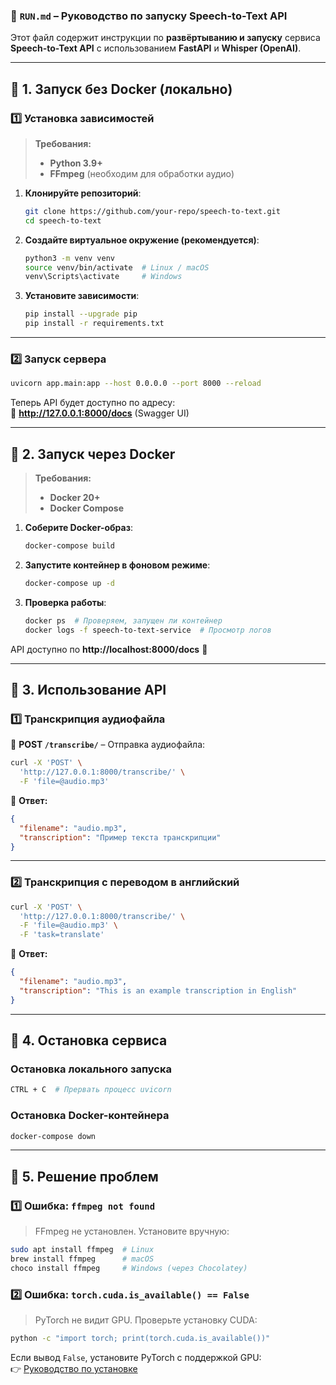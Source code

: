 ### **📌 `RUN.md` – Руководство по запуску Speech-to-Text API**

Этот файл содержит инструкции по **развёртыванию и запуску** сервиса **Speech-to-Text API** с использованием **FastAPI** и **Whisper (OpenAI)**.

---

## **🔹 1. Запуск без Docker (локально)**

### **1️⃣ Установка зависимостей**
> **Требования:**  
> - **Python 3.9+**  
> - **FFmpeg** (необходим для обработки аудио)  

1. **Клонируйте репозиторий**:
   ```bash
   git clone https://github.com/your-repo/speech-to-text.git
   cd speech-to-text
   ```

2. **Создайте виртуальное окружение (рекомендуется)**:
   ```bash
   python3 -m venv venv
   source venv/bin/activate  # Linux / macOS
   venv\Scripts\activate     # Windows
   ```

3. **Установите зависимости**:
   ```bash
   pip install --upgrade pip
   pip install -r requirements.txt
   ```

---

### **2️⃣ Запуск сервера**
```bash
uvicorn app.main:app --host 0.0.0.0 --port 8000 --reload
```
Теперь API будет доступно по адресу:  
📜 **http://127.0.0.1:8000/docs** (Swagger UI)

---

## **🔹 2. Запуск через Docker**
> **Требования:**  
> - **Docker 20+**  
> - **Docker Compose**

1. **Соберите Docker-образ**:
   ```bash
   docker-compose build
   ```

2. **Запустите контейнер в фоновом режиме**:
   ```bash
   docker-compose up -d
   ```

3. **Проверка работы**:
   ```bash
   docker ps  # Проверяем, запущен ли контейнер
   docker logs -f speech-to-text-service  # Просмотр логов
   ```

API доступно по **http://localhost:8000/docs** 🚀

---

## **🔹 3. Использование API**
### **1️⃣ Транскрипция аудиофайла**
📌 **POST `/transcribe/`** – Отправка аудиофайла:
```bash
curl -X 'POST' \
  'http://127.0.0.1:8000/transcribe/' \
  -F 'file=@audio.mp3'
```
🔹 **Ответ:**
```json
{
  "filename": "audio.mp3",
  "transcription": "Пример текста транскрипции"
}
```

---

### **2️⃣ Транскрипция с переводом в английский**
```bash
curl -X 'POST' \
  'http://127.0.0.1:8000/transcribe/' \
  -F 'file=@audio.mp3' \
  -F 'task=translate'
```
🔹 **Ответ:**
```json
{
  "filename": "audio.mp3",
  "transcription": "This is an example transcription in English"
}
```

---

## **🔹 4. Остановка сервиса**
### **Остановка локального запуска**
```bash
CTRL + C  # Прервать процесс uvicorn
```

### **Остановка Docker-контейнера**
```bash
docker-compose down
```

---

## **🔹 5. Решение проблем**
### **1️⃣ Ошибка: `ffmpeg not found`**
> FFmpeg не установлен. Установите вручную:
```bash
sudo apt install ffmpeg  # Linux
brew install ffmpeg      # macOS
choco install ffmpeg     # Windows (через Chocolatey)
```

### **2️⃣ Ошибка: `torch.cuda.is_available() == False`**
> PyTorch не видит GPU. Проверьте установку CUDA:
```bash
python -c "import torch; print(torch.cuda.is_available())"
```
Если вывод `False`, установите PyTorch с поддержкой GPU:  
👉 [Руководство по установке](https://pytorch.org/get-started/locally/)
